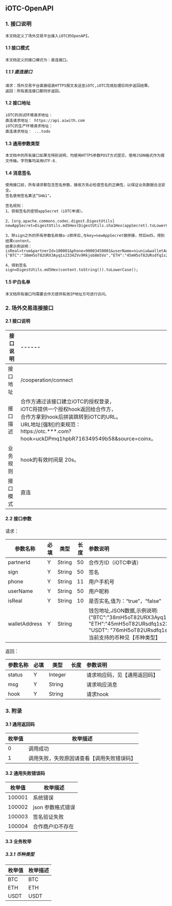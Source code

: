 ## iOTC-OpenAPI
### 1. 接口说明
	本文档定义了场外交易平台接入iOTC的OpenAPI。
#### 1.1 接口模式
	本文档定义的接口模式为：直连接口。
##### 1.1.1 直连接口
	请求：场外交易平台直接组装HTTPS报文发送至iOTC,iOTC完成处理后同步返回结果。
	返回：所有直连接口都同步返回。
#### 1.2 接口地址
	iOTC的测试环境请求地址：
	直连请求地址： https://api.aiwith.com
	iOTC的生产环境请求地址：
	直连请求地址： ...todo
#### 1.3 通用参数类型
	本文档中的所有接口如果无特别说明，均使用HTTPS参数POST方式提交，使用JSON格式作为报文传输。字符集均采用UTF-8.	
#### 1.4 消息签名
	使用接口前，所有请求都包含签名参数，接收方务必检查签名的正确性，以保证业务数据合法安全。
	签名使用签名算法“SHA1"。
	
	签名规则：
	1、获取签名的密钥appSecret（iOTC申请）。
	
	2、[org.apache.commons.codec.digest.DigestUtils]
	newAppSecret=DigestUtils.md5Hex(DigestUtils.sha1Hex(appSecret).toLowerCase()).toLowerCase();
	
	3、除sign之外的所有参数名称做a-z排序后,与key=newAppSecret做拼接，然后md5，得到结果content。
	结果示例说明：isReal=true&partnerId=100001&phone=90003450001&userName=niuniu&walletAddress={"BTC":"38mH5oT82URX3Ayq1s2334ZVv9Rkjob8m5Vo","ETH":"45mH5oT82URsdfq1s2334ZVv9Rkjob8m5Vo","USDT":"76mH5oT82URsdfq1s2334ZVv9Rkjob8m5Vo"}&key=5473631659d8f9dcc691a27901052803
	
	4、得到签名
	sign=DigestUtils.md5Hex(content.toString()).toLowerCase();
#### 1.5 IP白名单
	本文档所有接口均需要合作方提供有效IP地址方可进行访问。

### 2. 场外交易连接接口
#### 2.1 接口说明

接口说明  | ------
------------- | :-------------
接口地址  | /cooperation/connect
接口描述  | 合作方通过该接口建立iOTC的授权登录，<br/>iOTC将提供一个授权hook返回给合作方，<br/>合作方拿到hook后拼装跳转到iOTC的URL。<br/>URL地址[强制]约束规范：<br/>https://otc.***.com?hook=uckDPmq1hpbR716349549b58&source=coinx。
业务规则  | hook的有效时间是 20s。
接口模式  | 直连

#### 2.2 接口参数
请求：

参数名称  | 必填 | 类型 | 长度 | 参数说明
------------- | ------------- | ------------- | ------------- | :-------------
partnerId | Y | String | 50 | 合作方ID（iOTC申请）
sign | Y | String | 50 | 签名
phone | Y | String | 11 | 用户手机号
userName | Y | String | 50 | 用户昵称
isReal | Y | String | 10 | 是否实名,值为：“true”，“false"
walletAddress | Y | String | | 钱包地址,JSON数据,示例说明:<br/>{"BTC":"38mH5oT82URX3Ayq1s2334ZVv9Rkjob8m5Vo",<br/>"ETH":"45mH5oT82URsdfq1s2334ZVv9Rkjob8m5Vo",<br/>"USDT": "76mH5oT82URsdfq1s2334ZVv9Rkjob8m5Vo"}<br/>当前支持的币种见【币种类型】

返回：

参数名称  | 必填 | 类型 | 长度 | 参数说明
------------- | ------------- | ------------- | ------------- | :-------------
status | Y | Integer |  | 请求响应码，见【通用返回码】
msg   | Y | String |  | 请求响应消息
hook | Y | String | | 请求hook

### 3. 附录
#### 3.1 通用返回码
枚举值  | 枚举描述 
------------- | ------------- 
0 | 调用成功
1 | 调用失败，失败原因请查看【调用失败错误码】
#### 3.2 通用失败错误码
枚举值  | 枚举描述 
------------- | ------------- 
100001 | 系统错误
100002 | json 参数格式错误
100003 | 签名验证失败
100004 | 合作商户ID不存在

#### 3.3 业务枚举
##### 3.3.1 币种类型
枚举值  | 枚举描述 
------------- | ------------- 
BTC  | BTC
ETH  | ETH
USDT | USDT






